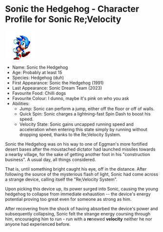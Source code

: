 # Sonic the Hedgehog - Character Profile for Sonic Re;Velocity

![Sonic](sonic.png)

+ Name: Sonic the Hedgehog
+ Age: Probably at least 15
+ Species: Hedgehog (duh)
+ First Appearance: Sonic the Hedgehog (1991)
+ Last Appearance: Sonic Dream Team (2023)
+ Favourite Food: Chilli dogs
+ Favourite Colour: I dunno, maybe it's pink
on who you ask
+ Abilities:
  + Jump: Sonic can perform a jump, either off the floor or off of walls.
  + Quick Spin: Sonic charges a lightning-fast Spin Dash to boost his speed.
  + Velocity State: Sonic gains uncapped running speed and acceleration when
  entering this state simply by running without dropping speed, thanks to the
  Re;Velocity System.

Sonic the Hedgehog was on his way to one of Eggman's more fortified desert bases
after the moustached dictator had launched missiles towards a nearby village,
for the sake of getting another foot in his "construction business". A usual
day, all things considered.

That is, until something bright caught his eye, off in the distance. After
following the source of the mysterious flash of light, Sonic had come across a
strange device, calling itself the "Re;Velocity System".

Upon picking this device up, its power surged into Sonic, causing the young
hedgehog to collapse from immediate exhaustion -- the device's energy potential
proving too great even for someone as strong as him.

After recovering from the shock of having absorbed the device's power and
subsequently collapsing, Sonic felt the strange energy coursing through him,
encouraging him to run - run with a **re**newed **velocity** neither he nor
anyone had experienced before.
